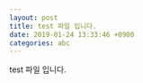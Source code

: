 ```yaml
---
layout: post
title: test 파일 입니다.
date: 2019-01-24 13:33:46 +0900
categories: abc
---
```


test 파일 입니다.
